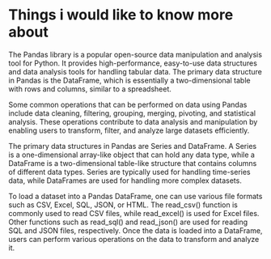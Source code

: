 # Things i would like to know more about

The Pandas library is a popular open-source data manipulation and analysis tool for Python. It provides high-performance, easy-to-use data structures and data analysis tools for handling tabular data. The primary data structure in Pandas is the DataFrame, which is essentially a two-dimensional table with rows and columns, similar to a spreadsheet.

Some common operations that can be performed on data using Pandas include data cleaning, filtering, grouping, merging, pivoting, and statistical analysis. These operations contribute to data analysis and manipulation by enabling users to transform, filter, and analyze large datasets efficiently.

The primary data structures in Pandas are Series and DataFrame. A Series is a one-dimensional array-like object that can hold any data type, while a DataFrame is a two-dimensional table-like structure that contains columns of different data types. Series are typically used for handling time-series data, while DataFrames are used for handling more complex datasets.

To load a dataset into a Pandas DataFrame, one can use various file formats such as CSV, Excel, SQL, JSON, or HTML. The read_csv() function is commonly used to read CSV files, while read_excel() is used for Excel files. Other functions such as read_sql() and read_json() are used for reading SQL and JSON files, respectively. Once the data is loaded into a DataFrame, users can perform various operations on the data to transform and analyze it.